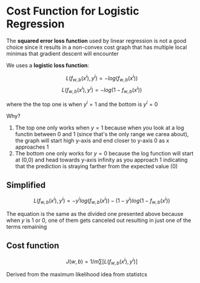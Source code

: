 # Cost Function for Logistic Regression

The **squared error loss function** used by linear regression is not a good choice since it results in a non-convex cost graph that has multiple local minimas that gradient descent will encounter

We uses a **logistic loss function**:

$$L(f_{w,b}(x^i), y^i) = -log(f_{w,b}(x^i))$$
$$L(f_{w,b}(x^i), y^i) = -log(1 - f_{w,b}(x^i))$$

where the the top one is when $y^i = 1$ and the bottom is $y^i = 0$

Why?

1. The top one only works when $y = 1$ because when you look at a log functin between 0 and 1 (since that's the only range we carea about), the graph will start high y-axis and end closer to y-axis 0 as x approaches 1
2. The bottom one only works for $y = 0$ because the log function will start at (0,0) and head towards y-axis infinity as you approach 1 indicating that the prediction is straying farther from the expected value (0)

## Simplified

$$L(f_{w,b}(x^i), y^i) = - y^ilog(f_{w,b}(x^i)) - (1 - y^i)log(1 - f_{w,b}(x^i))$$

The equation is the same as the divided one presented above because when $y$ is 1 or 0, one of them gets canceled out resulting in just one of the terms remaining

## Cost function

$$J(w,b) = 1/m\sum[L(f_{w,b}(x^i), y^i) ]$$

Derived from the maximum likelihood idea from statistcs
